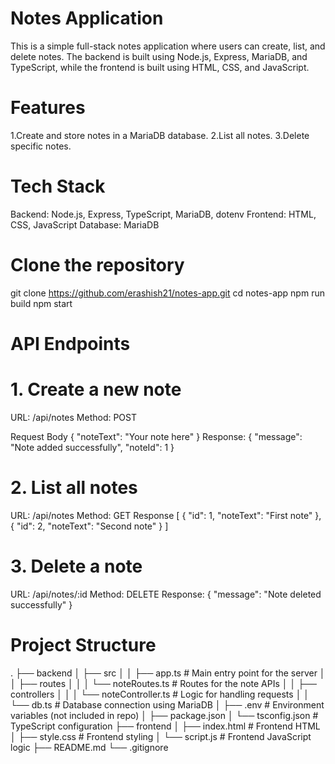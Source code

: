 # Notes Application
This is a simple full-stack notes application where users can create, list, and delete notes. The backend is built using Node.js, Express, MariaDB, and TypeScript, while the frontend is built using HTML, CSS, and JavaScript.

# Features
1.Create and store notes in a MariaDB database.
2.List all notes.
3.Delete specific notes.

# Tech Stack
Backend: Node.js, Express, TypeScript, MariaDB, dotenv
Frontend: HTML, CSS, JavaScript
Database: MariaDB

# Clone the repository
git clone https://github.com/erashish21/notes-app.git
cd notes-app
npm run build
npm start

# API Endpoints
# 1. Create a new note
URL: /api/notes
Method: POST

Request Body
{
  "noteText": "Your note here"
}
Response:
{
  "message": "Note added successfully",
  "noteId": 1
}
# 2. List all notes
URL: /api/notes
Method: GET
Response 
[
  {
    "id": 1,
    "noteText": "First note"
  },
  {
    "id": 2,
    "noteText": "Second note"
  }
]


# 3. Delete a note
URL: /api/notes/:id
Method: DELETE
Response:
{
  "message": "Note deleted successfully"
}

# Project Structure
.
├── backend
│   ├── src
│   │   ├── app.ts               # Main entry point for the server
│   │   ├── routes
│   │   │   └── noteRoutes.ts     # Routes for the note APIs
│   │   ├── controllers
│   │   │   └── noteController.ts # Logic for handling requests
│   │   └── db.ts                 # Database connection using MariaDB
│   ├── .env                      # Environment variables (not included in repo)
│   ├── package.json
│   └── tsconfig.json             # TypeScript configuration
├── frontend
│   ├── index.html                # Frontend HTML
│   ├── style.css                 # Frontend styling
│   └── script.js                 # Frontend JavaScript logic
├── README.md
└── .gitignore


